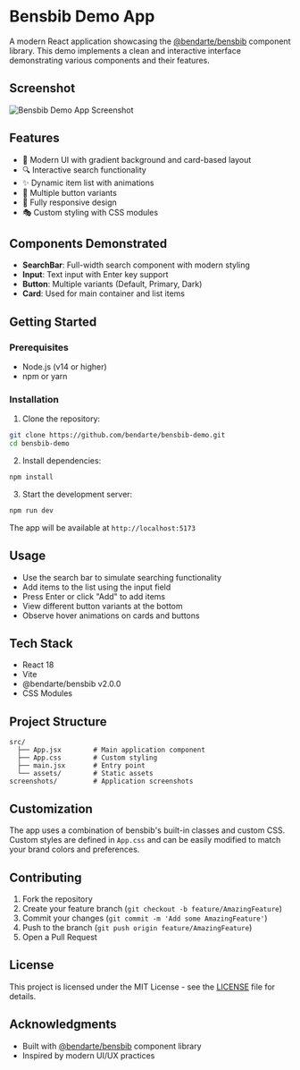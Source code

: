 # Bensbib Demo App

A modern React application showcasing the [@bendarte/bensbib](https://www.npmjs.com/package/@bendarte/bensbib) component library. This demo implements a clean and interactive interface demonstrating various components and their features.

## Screenshot
![Bensbib Demo App Screenshot](screenshots/demo.png)

## Features

- 🎨 Modern UI with gradient background and card-based layout
- 🔍 Interactive search functionality
- ✨ Dynamic item list with animations
- 🎯 Multiple button variants
- 📱 Fully responsive design
- 🎭 Custom styling with CSS modules

## Components Demonstrated

- **SearchBar**: Full-width search component with modern styling
- **Input**: Text input with Enter key support
- **Button**: Multiple variants (Default, Primary, Dark)
- **Card**: Used for main container and list items

## Getting Started

### Prerequisites

- Node.js (v14 or higher)
- npm or yarn

### Installation

1. Clone the repository:
```bash
git clone https://github.com/bendarte/bensbib-demo.git
cd bensbib-demo
```

2. Install dependencies:
```bash
npm install
```

3. Start the development server:
```bash
npm run dev
```

The app will be available at `http://localhost:5173`

## Usage

- Use the search bar to simulate searching functionality
- Add items to the list using the input field
- Press Enter or click "Add" to add items
- View different button variants at the bottom
- Observe hover animations on cards and buttons

## Tech Stack

- React 18
- Vite
- @bendarte/bensbib v2.0.0
- CSS Modules

## Project Structure

```
src/
  ├── App.jsx        # Main application component
  ├── App.css        # Custom styling
  ├── main.jsx       # Entry point
  └── assets/        # Static assets
screenshots/         # Application screenshots
```

## Customization

The app uses a combination of bensbib's built-in classes and custom CSS. Custom styles are defined in `App.css` and can be easily modified to match your brand colors and preferences.

## Contributing

1. Fork the repository
2. Create your feature branch (`git checkout -b feature/AmazingFeature`)
3. Commit your changes (`git commit -m 'Add some AmazingFeature'`)
4. Push to the branch (`git push origin feature/AmazingFeature`)
5. Open a Pull Request

## License

This project is licensed under the MIT License - see the [LICENSE](LICENSE) file for details.

## Acknowledgments

- Built with [@bendarte/bensbib](https://www.npmjs.com/package/@bendarte/bensbib) component library
- Inspired by modern UI/UX practices
